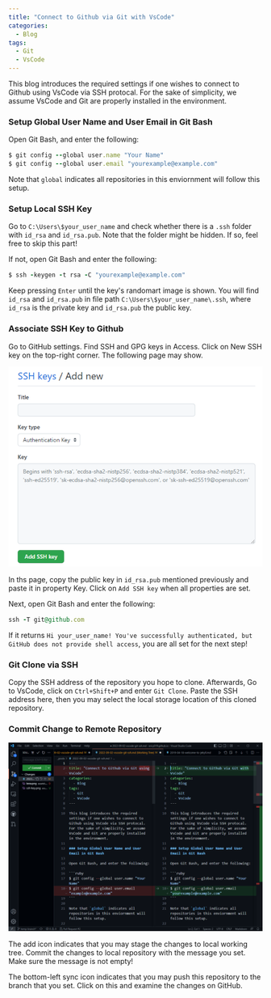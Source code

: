 ```yaml
---
title: "Connect to Github via Git with VsCode"
categories:
  - Blog
tags:
  - Git
  - VsCode
---
```


This blog introduces the required settings if one wishes to connect to Github using VsCode via SSH protocal. For the sake of simplicity, we assume VsCode and Git are properly installed in the environment.

### Setup Global User Name and User Email in Git Bash

Open Git Bash, and enter the following:

```ruby
$ git config --global user.name "Your Name"
$ git config --global user.email "yourexample@example.com"
```

Note that `global` indicates all repositories in this enviornment will follow this setup.

### Setup Local SSH Key

Go to `C:\Users\$your_user_name` and check whether there is a `.ssh` folder with `id_rsa` and `id_rsa.pub`. Note that the folder might be hidden. If so, feel free to skip this part!

If not, open Git Bash and enter the following:

```ruby
$ ssh -keygen -t rsa -C "yourexample@example.com"
```

Keep pressing `Enter` until the key's randomart image is shown. You will find `id_rsa` and `id_rsa.pub` in file path `C:\Users\$your_user_name\.ssh`, where `id_rsa` is the private key and `id_rsa.pub` the public key.

### Associate SSH Key to Github

Go to GitHub settings. Find SSH and GPG keys in Access. Click on New SSH key on the top-right corner. The following page may show.

![ssh-key](/assets/images/ssh-key.png)

In ths page, copy the public key in `id_rsa.pub` mentioned previously and paste it in property Key. Click on `Add SSH key` when all properties are set.

Next, open Git Bash and enter the following:

```ruby
ssh -T git@github.com
```

If it returns `Hi your_user_name! You've successfully authenticated, but GitHub does not provide shell access`, you are all set for the next step!

### Git Clone via SSH

Copy the SSH address of the repository you hope to clone. Afterwards, Go to VsCode, click on `Ctrl+Shift+P` and enter `Git Clone`. Paste the SSH address here, then you may select the local storage location of this cloned repository.

### Commit Change to Remote Repository

![commit-change](/assets/images/commit-change.png)

The add icon indicates that you may stage the changes to local working tree. Commit the changes to local repository with the message you set. Make sure the message is not empty! 

The bottom-left sync icon indicates that you may push this repository to the branch that you set. Click on this and examine the changes on GitHub.
